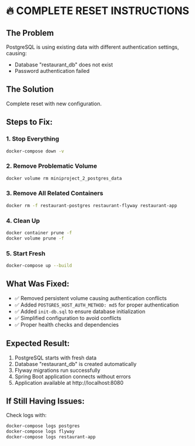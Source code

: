 # 🔥 COMPLETE RESET INSTRUCTIONS

## The Problem
PostgreSQL is using existing data with different authentication settings, causing:
- Database "restaurant_db" does not exist
- Password authentication failed

## The Solution
Complete reset with new configuration.

## Steps to Fix:

### 1. Stop Everything
```bash
docker-compose down -v
```

### 2. Remove Problematic Volume
```bash
docker volume rm miniproject_2_postgres_data
```

### 3. Remove All Related Containers
```bash
docker rm -f restaurant-postgres restaurant-flyway restaurant-app
```

### 4. Clean Up
```bash
docker container prune -f
docker volume prune -f
```

### 5. Start Fresh
```bash
docker-compose up --build
```

## What Was Fixed:
- ✅ Removed persistent volume causing authentication conflicts
- ✅ Added `POSTGRES_HOST_AUTH_METHOD: md5` for proper authentication
- ✅ Added `init-db.sql` to ensure database initialization
- ✅ Simplified configuration to avoid conflicts
- ✅ Proper health checks and dependencies

## Expected Result:
1. PostgreSQL starts with fresh data
2. Database "restaurant_db" is created automatically
3. Flyway migrations run successfully
4. Spring Boot application connects without errors
5. Application available at http://localhost:8080

## If Still Having Issues:
Check logs with:
```bash
docker-compose logs postgres
docker-compose logs flyway
docker-compose logs restaurant-app
```
